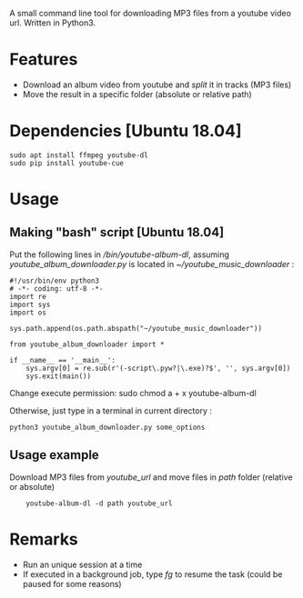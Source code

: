 A small command line tool for downloading MP3 files from a youtube video url. Written in Python3.

# Features
+ Download an album video from youtube and *split* it in tracks (MP3 files)
+ Move the result in a specific folder (absolute or relative path)

# Dependencies [Ubuntu 18.04]
    sudo apt install ffmpeg youtube-dl
    sudo pip install youtube-cue

# Usage
## Making "bash" script [Ubuntu 18.04]

Put the following lines in */bin/youtube-album-dl*, assuming *youtube_album_downloader.py* is located in *~/youtube_music_downloader* :

    #!/usr/bin/env python3
    # -*- coding: utf-8 -*-
    import re
    import sys
    import os
    
    sys.path.append(os.path.abspath("~/youtube_music_downloader"))
    
    from youtube_album_downloader import *
    
    if __name__ == '__main__':
        sys.argv[0] = re.sub(r'(-script\.pyw?|\.exe)?$', '', sys.argv[0])
        sys.exit(main())

Change execute permission:
    sudo chmod a + x youtube-album-dl

Otherwise, just type in a terminal in current directory :

    python3 youtube_album_downloader.py some_options

## Usage example

Download MP3 files from *youtube_url* and move files in *path* folder (relative or absolute)

        youtube-album-dl -d path youtube_url

# Remarks
+ Run an unique session at a time
+ If executed in a background job, type *fg* to resume the task (could be paused for some reasons)
